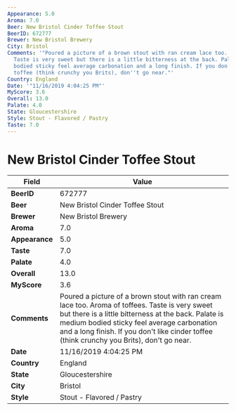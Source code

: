 ```yaml
---
Appearance: 5.0
Aroma: 7.0
Beer: New Bristol Cinder Toffee Stout
BeerID: 672777
Brewer: New Bristol Brewery
City: Bristol
Comments: '"Poured a picture of a brown stout with ran cream lace too. Aroma of toffees.
  Taste is very sweet but there is a little bitterness at the back. Palate is medium
  bodied sticky feel average carbonation and a long finish. If you don''t like cinder
  toffee (think crunchy you Brits), don''t go near."'
Country: England
Date: '"11/16/2019 4:04:25 PM"'
MyScore: 3.6
Overall: 13.0
Palate: 4.0
State: Gloucestershire
Style: Stout - Flavored / Pastry
Taste: 7.0
---
```


# New Bristol Cinder Toffee Stout

| Field         | Value |
|---------------|-------|
| **BeerID** | 672777 |
| **Beer** | New Bristol Cinder Toffee Stout |
| **Brewer** | New Bristol Brewery |
| **Aroma** | 7.0 |
| **Appearance** | 5.0 |
| **Taste** | 7.0 |
| **Palate** | 4.0 |
| **Overall** | 13.0 |
| **MyScore** | 3.6 |
| **Comments** | Poured a picture of a brown stout with ran cream lace too. Aroma of toffees. Taste is very sweet but there is a little bitterness at the back. Palate is medium bodied sticky feel average carbonation and a long finish. If you don't like cinder toffee (think crunchy you Brits), don't go near. |
| **Date** | 11/16/2019 4:04:25 PM |
| **Country** | England |
| **State** | Gloucestershire |
| **City** | Bristol |
| **Style** | Stout - Flavored / Pastry |
